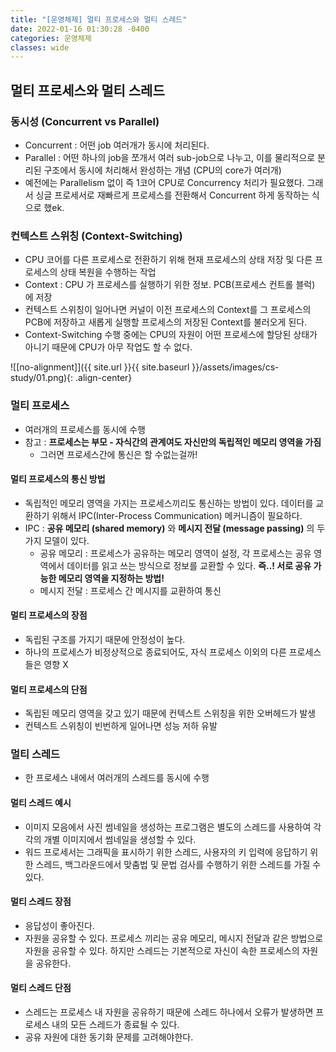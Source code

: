 ```yaml
---
title: "[운영체제] 멀티 프로세스와 멀티 스레드"
date: 2022-01-16 01:30:28 -0400
categories: 운영체제
classes: wide
---
```



## 멀티 프로세스와 멀티 스레드


### 동시성 (Concurrent vs Parallel)

- Concurrent : 어떤 job 여러개가 동시에 처리된다.
- Parallel : 어떤 하나의 job을 쪼개서 여러 sub-job으로 나누고, 이를 물리적으로 분리된 구조에서 동시에 처리해서 완성하는 개념 (CPU의 core가 여러개)
- 예전에는 Parallelism 없이 즉 1코어 CPU로 Concurrency 처리가 필요했다. 그래서 싱글 프로세서로 재빠르게 프로세스를 전환해서 Concurrent 하게 동작하는 식으로 했ek.


### 컨텍스트 스위칭 (Context-Switching)

- CPU 코어를 다른 프로세스로 전환하기 위해 현재 프로세스의 상태 저장 및 다른 프로세스의 상태 복원을 수행하는 작업
- Context : CPU 가 프로세스를 실행하기 위한 정보. PCB(프로세스 컨트롤 블럭) 에 저장
- 컨텍스트 스위칭이 일어나면 커널이 이전 프로세스의 Context를 그 프로세스의 PCB에 저장하고 새롭게 실행할 프로세스의 저장된 Context를 불러오게 된다.
- Context-Switching 수행 중에는 CPU의 자원이 어떤 프로세스에 할당된 상태가 아니기 때문에 CPU가 아무 작업도 할 수 없다.


![[no-alignment]]({{ site.url }}{{ site.baseurl }}/assets/images/cs-study/01.png){: .align-center}


### 멀티 프로세스


- 여러개의 프로세스를 동시에 수행
- 참고 : **프로세스는 부모 - 자식간의 관계여도 자신만의 독립적인 메모리 영역을 가짐**
    - 그러면 프로세스간에 통신은 할 수없는걸까!

#### 멀티 프로세스의 통신 방법

- 독립적인 메모리 영역을 가지는 프로세스끼리도 통신하는 방법이 있다. 데이터를 교환하기 위해서 IPC(Inter-Process Communication) 메커니즘이 필요하다.
- IPC : **공유 메모리 (shared memory)** 와 **메시지 전달 (message passing)** 의 두가지 모델이 있다.
    - 공유 메모리 : 프로세스가 공유하는 메모리 영역이 설정, 각 프로세스는 공유 영역에서 데이터를 읽고 쓰는 방식으로 정보를 교환할 수 있다. **즉..! 서로 공유 가능한 메모리 영역을 지정하는 방법!**
    - 메시지 전달 : 프로세스 간 메시지를 교환하여 통신

#### 멀티 프로세스의 장점

- 독립된 구조를 가지기 때문에 안정성이 높다.
- 하나의 프로세스가 비정상적으로 종료되어도, 자식 프로세스 이외의 다른 프로세스들은 영향 X


#### 멀티 프로세스의 단점

- 독립된 메모리 영역을 갖고 있기 때문에 컨텍스트 스위칭을 위한 오버헤드가 발생
- 컨텍스트 스위칭이 빈번하게 일어나면 성능 저하 유발



### 멀티 스레드

- 한 프로세스 내에서 여러개의 스레드를 동시에 수행


#### 멀티 스레드 예시

- 이미지 모음에서 사진 썸네일을 생성하는 프로그램은 별도의 스레드를 사용하여 각각의 개별 이미지에서 썸네일을 생성할 수 있다.
- 워드 프로세서는 그래픽을 표시하기 위한 스레드, 사용자의 키 입력에 응답하기 위한 스레드, 백그라운드에서 맞춤법 및 문법 검사를 수행하기 위한 스레드를 가질 수 있다.


#### 멀티 스레드 장점

- 응답성이 좋아진다. 
- 자원을 공유할 수 있다. 프로세스 끼리는 공유 메모리, 메시지 전달과 같은 방법으로 자원을 공유할 수 있다. 하지만 스레드는 기본적으로 자신이 속한 프로세스의 자원을 공유한다.

#### 멀티 스레드 단점

- 스레드는 프로세스 내 자원을 공유하기 때문에 스레드 하나에서 오류가 발생하면 프로세스 내의 모든 스레드가 종료될 수 있다.
- 공유 자원에 대한 동기화 문제를 고려해야한다.




